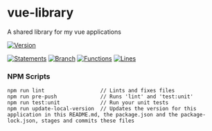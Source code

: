 # vue-library

 A shared library for my vue applications

[![Version](https://img.shields.io/badge/Version-20.05.06--0-blue.svg)](./src/)

[![Statements](https://img.shields.io/badge/Statements-85.9%25-green.svg)](./tests/unit/)
[![Branch](https://img.shields.io/badge/Branch-76.47%25-yellow.svg)](./tests/unit/)
[![Functions](https://img.shields.io/badge/Functions-89.87%25-green.svg)](./tests/unit/)
[![Lines](https://img.shields.io/badge/Lines-85.99%25-green.svg)](./tests/unit/)

### NPM Scripts

```
npm run lint                  // Lints and fixes files
npm run pre-push              // Runs 'lint' and 'test:unit'
npm run test:unit             // Run your unit tests
npm run update-local-version  // Updates the version for this application in this README.md, the package.json and the package-lock.json, stages and commits these files
```

